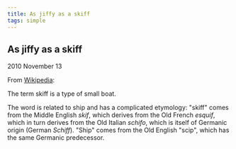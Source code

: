 ```yaml
---
title: As jiffy as a skiff
tags: simple
---
```

## As jiffy as a skiff

2010 November 13

From [Wikipedia](http://en.wikipedia.org/wiki/Skiff):

The term skiff is a type of small boat.

The word is related to ship and has a complicated etymology: "skiff" comes from the Middle English _skif_, which derives from the Old French _esquif_, which in turn derives from the Old Italian _schifo_, which is itself of Germanic origin (German _Schiff_). "Ship" comes from the Old English "scip", which has the same Germanic predecessor.